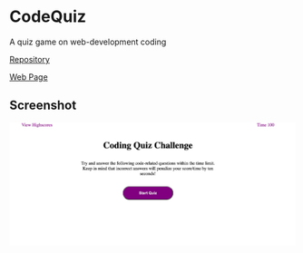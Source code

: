 # CodeQuiz
A quiz game on web-development coding


[Repository](https://github.com/KCM45/CodeQuiz)

[Web Page](https://kcm45.github.io/CodeQuiz/)

## Screenshot

!["Screen shot"](assets/coding_screenshot.png "Screen Shot")